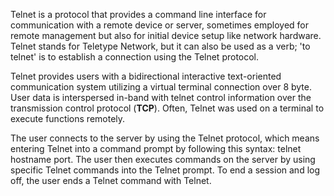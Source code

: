 Telnet is a protocol that provides a command line interface for communication with a remote device or server, sometimes employed for remote management but also for initial device setup like network hardware. Telnet stands for Teletype Network, but it can also be used as a verb; 'to telnet' is to establish a connection using the Telnet protocol.

Telnet provides users with a bidirectional interactive text-oriented communication system utilizing a virtual terminal connection over 8 byte. User data is interspersed in-band with telnet control information over the transmission control protocol (**TCP**). Often, Telnet was used on a terminal to execute functions remotely.

The user connects to the server by using the Telnet protocol, which means entering Telnet into a command prompt by following this syntax: telnet hostname port. The user then executes commands on the server by using specific Telnet commands into the Telnet prompt. To end a session and log off, the user ends a Telnet command with Telnet.